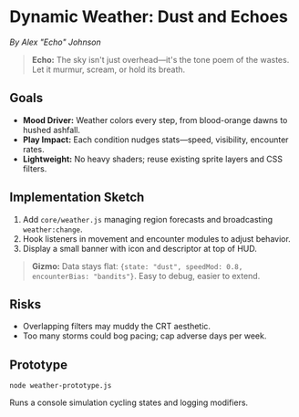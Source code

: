 # Dynamic Weather: Dust and Echoes

*By Alex "Echo" Johnson*

> **Echo:** The sky isn't just overhead—it's the tone poem of the wastes. Let it murmur, scream, or hold its breath.

## Goals
- **Mood Driver:** Weather colors every step, from blood-orange dawns to hushed ashfall.
- **Play Impact:** Each condition nudges stats—speed, visibility, encounter rates.
- **Lightweight:** No heavy shaders; reuse existing sprite layers and CSS filters.

## Implementation Sketch
1. Add `core/weather.js` managing region forecasts and broadcasting `weather:change`.
2. Hook listeners in movement and encounter modules to adjust behavior.
3. Display a small banner with icon and descriptor at top of HUD.

> **Gizmo:** Data stays flat: `{state: "dust", speedMod: 0.8, encounterBias: "bandits"}`. Easy to debug, easier to extend.

## Risks
- Overlapping filters may muddy the CRT aesthetic.
- Too many storms could bog pacing; cap adverse days per week.

## Prototype
```
node weather-prototype.js
```
Runs a console simulation cycling states and logging modifiers.
